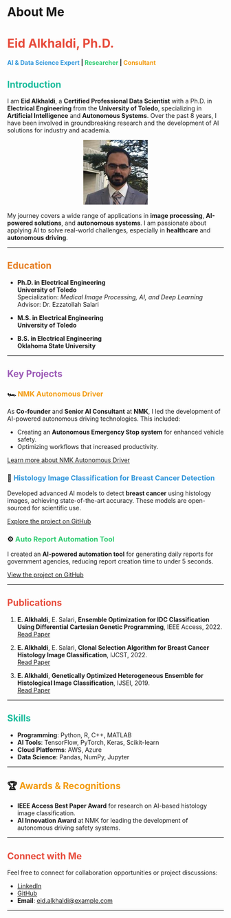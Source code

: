 # About Me


# <span style="color:#e74c3c;">Eid Alkhaldi, Ph.D.</span>  
**<span style="color:#3498db;">AI & Data Science Expert</span> | <span style="color:#2ecc71;">Researcher</span> | <span style="color:#f39c12;">Consultant</span>**

## <span style="color:#1abc9c;">Introduction</span>

I am **Eid Alkhaldi**, a **Certified Professional Data Scientist** with a Ph.D. in **Electrical Engineering** from the **University of Toledo**, specializing in **Artificial Intelligence** and **Autonomous Systems**. Over the past 8 years, I have been involved in groundbreaking research and the development of AI solutions for industry and academia.

<p style="text-align: center;">
  <img src="/images/insta.jpg" alt="Eid Alkhaldi" style="width:150px;">
</p>


My journey covers a wide range of applications in **image processing**, **AI-powered solutions**, and **autonomous systems**. I am passionate about applying AI to solve real-world challenges, especially in **healthcare** and **autonomous driving**.

---

## <span style="color:#e67e22;">Education</span>

- **Ph.D. in Electrical Engineering**  
  **University of Toledo**  
  Specialization: *Medical Image Processing, AI, and Deep Learning*  
  Advisor: Dr. Ezzatollah Salari

- **M.S. in Electrical Engineering**  
  **University of Toledo**

- **B.S. in Electrical Engineering**  
  **Oklahoma State University**

---

## <span style="color:#9b59b6;">Key Projects</span>

### 🏎️ <span style="color:#f39c12;">NMK Autonomous Driver</span>

As **Co-founder** and **Senior AI Consultant** at **NMK**, I led the development of AI-powered autonomous driving technologies. This included:
- Creating an **Autonomous Emergency Stop system** for enhanced vehicle safety.
- Optimizing workflows that increased productivity.

[Learn more about NMK Autonomous Driver](https://nmk.sa)

### 🧬 <span style="color:#3498db;">Histology Image Classification for Breast Cancer Detection</span>

Developed advanced AI models to detect **breast cancer** using histology images, achieving state-of-the-art accuracy. These models are open-sourced for scientific use.

[Explore the project on GitHub](https://github.com/alkhaldieid/iciar)

### ⚙️ <span style="color:#2ecc71;">Auto Report Automation Tool</span>

I created an **AI-powered automation tool** for generating daily reports for government agencies, reducing report creation time to under 5 seconds.

[View the project on GitHub](https://github.com/alkhaldieid/auto_report)

---

## <span style="color:#e74c3c;">Publications</span>

1. **E. Alkhaldi**, E. Salari, **Ensemble Optimization for IDC Classification Using Differential Cartesian Genetic Programming**, IEEE Access, 2022.  
   [Read Paper](https://ieeexplore.ieee.org/document/9978635)

2. **E. Alkhaldi**, E. Salari, **Clonal Selection Algorithm for Breast Cancer Histology Image Classification**, IJCST, 2022.  
   [Read Paper](https://www.ijcst.com/vol12/issue1/3-eid-alkhaldi.pdf)

3. **E. Alkhaldi**, **Genetically Optimized Heterogeneous Ensemble for Histological Image Classification**, IJSEI, 2019.  
   [Read Paper](http://www.ijsei.com/papers/ijsei-89519-16.pdf)

---

## <span style="color:#1abc9c;">Skills</span>

- **Programming**: Python, R, C++, MATLAB
- **AI Tools**: TensorFlow, PyTorch, Keras, Scikit-learn
- **Cloud Platforms**: AWS, Azure
- **Data Science**: Pandas, NumPy, Jupyter

---

## 🏆 <span style="color:#f39c12;">Awards & Recognitions</span>

- **IEEE Access Best Paper Award** for research on AI-based histology image classification.
- **AI Innovation Award** at NMK for leading the development of autonomous driving safety systems.

---

## <span style="color:#e74c3c;">Connect with Me</span>

Feel free to connect for collaboration opportunities or project discussions:

- [LinkedIn](https://www.linkedin.com/in/eid-alkhaldi-ph-d-38a10212a/)
- [GitHub](https://github.com/alkhaldieid)
- **Email**: [eid.alkhaldi@example.com](mailto:eid.alkhaldi@example.com)

---

